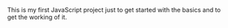 This is my first JavaScript project just to get started with the basics and to get the working of it.
